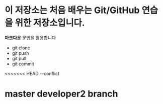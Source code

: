 # 이 저장소는 처음 배우는 Git/GitHub 연습을 위한 저장소입니다.
**마크다운** 문법을 활용합니다
- git clone
- git push
- git pull
- git commit


<<<<<<< HEAD
--conflict 
# master developer2 branch
